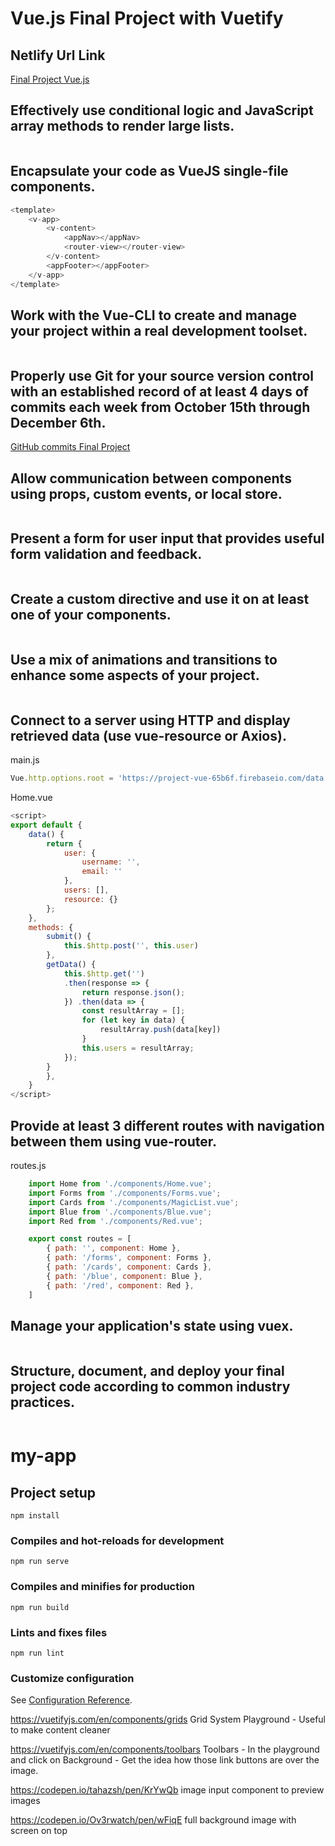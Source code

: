 # Vue.js Final Project with Vuetify

## Netlify Url Link
[Final Project Vue.js](https://zen-pare-491f91.netlify.com/)

## Effectively use conditional logic and JavaScript array methods to render large lists.

```javascript

```
## Encapsulate your code as VueJS single-file components.

```javascript
<template>
    <v-app>
        <v-content>
            <appNav></appNav>
            <router-view></router-view>
        </v-content>
        <appFooter></appFooter>
    </v-app>
</template>

```
## Work with the Vue-CLI to create and manage your project within a real development toolset.

```javascript

```
## Properly use Git for your source version control with an established record of at least 4 days of commits each week from October 15th through December 6th.
[GitHub commits Final Project ](https://github.com/TREX1883.com/)

## Allow communication between components using props, custom events, or local store.

```javascript

```
## Present a form for user input that provides useful form validation and feedback.

```javascript

```
## Create a custom directive and use it on at least one of your components.

```javascript

```
## Use a mix of animations and transitions to enhance some aspects of your project.

```javascript

```
## Connect to a server using HTTP and display retrieved data (use vue-resource or Axios).
main.js
```javascript
Vue.http.options.root = 'https://project-vue-65b6f.firebaseio.com/data.json';
```
Home.vue
```javascript
<script>
export default {
    data() {
        return {
            user: {
                username: '',
                email: ''
            },
            users: [],
            resource: {}
        };
    },
    methods: {
        submit() {
            this.$http.post('', this.user)
        },
        getData() {
            this.$http.get('')
            .then(response => {
                return response.json();
            }) .then(data => {
                const resultArray = [];
                for (let key in data) {
                    resultArray.push(data[key])
                }
                this.users = resultArray;
            });
        }
        },
    }
</script>
```
## Provide at least 3 different routes with navigation between them using vue-router.
routes.js
```javascript
    import Home from './components/Home.vue';
    import Forms from './components/Forms.vue';
    import Cards from './components/MagicList.vue';
    import Blue from './components/Blue.vue';
    import Red from './components/Red.vue';

    export const routes = [
        { path: '', component: Home },
        { path: '/forms', component: Forms },
        { path: '/cards', component: Cards },
        { path: '/blue', component: Blue },
        { path: '/red', component: Red },
    ]
```
## Manage your application's state using vuex.

```javascript

```
## Structure, document, and deploy your final project code according to common industry practices.

```javascript

```



# my-app

## Project setup
```
npm install
```

### Compiles and hot-reloads for development
```
npm run serve
```

### Compiles and minifies for production
```
npm run build
```

### Lints and fixes files
```
npm run lint
```

### Customize configuration
See [Configuration Reference](https://cli.vuejs.org/config/).


https://vuetifyjs.com/en/components/grids
Grid System Playground - Useful to make content cleaner

https://vuetifyjs.com/en/components/toolbars
Toolbars - In the playground and click on Background - Get the idea how those link buttons are over the image.

https://codepen.io/tahazsh/pen/KrYwQb
image input component to preview images

https://codepen.io/Ov3rwatch/pen/wFiqE
full background image with screen on top